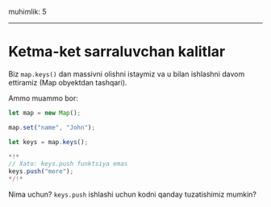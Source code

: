 muhimlik: 5

---

# Ketma-ket sarraluvchan kalitlar

Biz `map.keys()` dan massivni olishni istaymiz va u bilan ishlashni davom ettiramiz (Map obyektdan tashqari).

Ammo muammo bor:

```js run
let map = new Map();

map.set("name", "John");

let keys = map.keys();

*!*
// Xato: keys.push funktsiya emas
keys.push("more");
*/!*
```

Nima uchun? `keys.push` ishlashi uchun kodni qanday tuzatishimiz mumkin?
